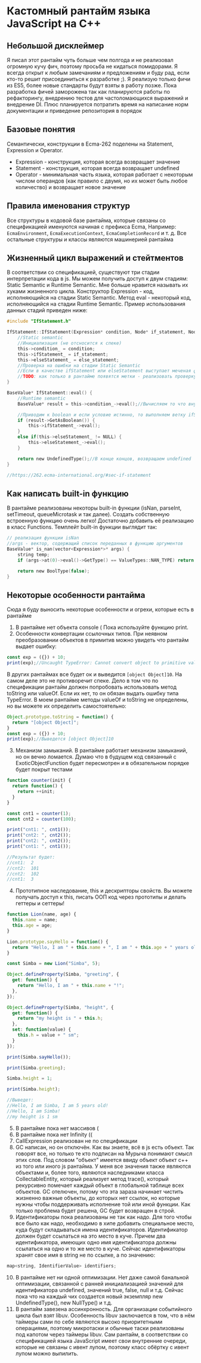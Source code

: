# Кастомный рантайм языка JavaScript на C++

## Небольшой дисклеймер

Я писал этот рантайм чуть больше чем полгода и не реализовал огромную кучу фич, поэтому просьба не кидаться помидорами. Я всегда открыт к любым замечаниям и предложениям и буду рад, если кто-то решит присоединиться к разработке ;). Я реализую только фичи из ES5, более новые стандарты будут взяты в работу позже.
Пока разработка фичей заморожена так как планируются работы по рефакторингу, внедрению тестов для частоломающихся выражений и внедрение DI. Плюс планируется потратить время на написание норм документации и приведение репозитория в порядок

## Базовые понятия

Семантически, конструкции в Ecma-262 поделены на Statement, Expression и Operator.

- Expression - конструкция, которая всегда возвращает значение
- Statement - конструкция, которая всегда возвращает undefined
- Operator - минимальная часть языка, которая работает с некоторым числом операндов (как правило с двумя, но их может быть любое количество) и возвращает новое значение

## Правила именования структур

Все структуры в кодовой базе рантайма, которые связаны со спецификацией именуются начиная с префикса Ecma, Например: ```EcmaEnvironment```, ```EcmaExecutionContext```, ```EcmaCompletionRecord``` и т. д. Все остальные структуры и классы являются машинерией рантайма

## Жизненный цикл выражений и стейтментов
В соответствии со спецификацией, существуют три стадии интерпретации кода в js. Мы можем получить доступ к двум стадиям: Static Semantic и Runtime Semantic. Мне больше нравится называть их хуками жизненного цикла.
Конструктор Expression - код, исполняющийся на стадии Static Semantic. Метод eval - некоторый код, исполняющийся на стадии Runtime Semantic.
Пример использования данных стадий приведен ниже:

```c
#include "IfStatement.h"

IfStatement::IfStatement(Expression* condition, Node* if_statement, Node* else_statement) {
	//Static semantic
	//Инициализация (не отсносится к спеке)
	this->condition_ = condition;
	this->ifStatement_ = if_statement;
	this->elseStatement_ = else_statement;
	//Проверка на ошибки на стадии Static Semantic
	//Если в качестве ifStatement или elseStatement выступает меченая функция FunctionDeclaration, то в не строгом режиме будет ошибка типа SyntaxError
	//TODO: как только в рантайме появятся метки - реализовать проверку на этой стадии
}

BaseValue* IfStatement::eval() {
	//Runtime semantic
	BaseValue* result = this->condition_->eval();//Вычисляем то что внутри условия

	//Приводим к boolean и если условие истинно, то выполняем ветку ifStatement. Иначе - выполняем elseStatement
	if (result->GetAsBoolean()) {
		this->ifStatement_->eval();
	}
	else if(this->elseStatement_ != NULL) {
		this->elseStatement_->eval();
	}

	return new UndefinedType();//В конце концов, возвращаем undefined
}

//https://262.ecma-international.org/#sec-if-statement
```

## Как написать built-in функцию
В рантайме реализованы некоторы built-in функции (isNan, parseInt, setTimeout, queueMicrotask и так далее). Создать собственную встроенную функцию очень легко! Достаточно добавить её реализацию в класс Functions. Темплейт built-in функции выглядит так:
```c
// реализация функции isNan
//args - вектор, содержащий список переданных в функцию аргументов
BaseValue* is_nan(vector<Expression*>* args) {
	string temp;
	if (args->at(0)->eval()->GetType() == ValueTypes::NAN_TYPE) return new BoolType(true);

	return new BoolType(false);
}
```

## Некоторые особенности рантайма
Сюда я буду выносить некоторые особенности и огрехи, которые есть в рантайме

1. В рантайме нет объекта console ( Пока используйте функцию print.
2. Особенности конвертации ссылочных типов.
При неявном преобразовании объектов в примитив можно увидеть что рантайм выдает ошибку:
```js
const exp = ({}) + 10;
print(exp);//Uncaught TypeError: Cannot convert object to primitive value
```

В других рантаймах все будет ок и выведится ```[object Object]10```. На самом деле это не противоречит спеке. Дело в том что по спецификации рантайм должен попробовать использовать метод toString или valueOf. Если их нет, то он обязан выдать ошибку типа TypeError. В моем рантайме методы valueOf и toString не определены, но вы можете их определить самостоятельно:
```js
Object.prototype.toString = function() {
  return "[object Object]";
}
const exp = ({}) + 10;
print(exp);//Выведется [object Object]10
```
3. Механизм замыканий.
В рантайме работает механизм замыканий, но он вечно ломается. Думаю что в будущем код связанный с ExoticObjectFunction будет пересмотрен и в обязательном порядке будет покрыт тестами
```js
function counter(init) {
  return function() {
    return ++init;
  }
}

const cnt1 = counter(1);
const cnt2 = counter(100);

print("cnt1: ", cnt1());
print("cnt2: ", cnt2());
print("cnt2: ", cnt2());
print("cnt1: ", cnt1());

//Результат будет:
//cnt1:  2
//cnt2:  101
//cnt2:  102
//cnt1:  3
```
4. Прототипное наследование, this и дескрипторы свойств.
Вы можете получать доступ к this, писать ООП код через прототипы и делать геттеры и сеттеры!
```js
function Lion(name, age) {
  this.name = name;
  this.age = age;
}

Lion.prototype.sayHello = function() {
  return "Hello, I am " + this.name + ", I am " + this.age + " years old!";
}

const Simba = new Lion("Simba", 5);

Object.defineProperty(Simba, "greeting", {
  get: function() {
    return "Hello, I am " + this.name + "!";
  },
});

Object.defineProperty(Simba, "height", {
  get: function() {
    return "my height is " + this.h;
  },
  set: function(value) {
    this.h = value + " sm";
  }
});

print(Simba.sayHello());

print(Simba.greeting);

Simba.height = 1;

print(Simba.height);

//Выведет:
//Hello, I am Simba, I am 5 years old!
//Hello, I am Simba!
//my height is 1 sm
```
5. В рантайме пока нет массивов (
6. В рантайме пока нет Infinity ((
7. CallExpression реализован не по спецификации
8. GC написан, но он отключён.
Как вы знаете, всё в js есть объект. Так говорят все, но только те кто подписан на Мурыча понимают смысл этих слов. Под словом "объект" имеется ввиду объект объект c++ из того или иного js рантайма. У меня все значения также являются объектами и, более того, являются наследниками класса CollectableEntity, который реализует метод trace(), который рекурсивно помечает каждый объект в глобальной таблице всех объектов.
GC отелючен, потому что эта зараза начинает чистить жизненно важные объекты, до которых нет ссылок, но которые нужны чтобы поддерживать исполнение той или иной функции. Как только проблема будет решена, GC будет возвращен в строй.
9. Идентификаторы пока реализованы не так как надо.
Для того чтобы все было как надо, необходимо в хипе добавить специальное место, куда будут складываться имена идентификаторов. Идентификатор должен будет ссылаться на это место в куче. Причем два идентификатора, имеющих одно имя идентификатора должны ссылаться на одно и то же место в куче. Сейчас идентификаторы хранят свое имя в string не по ссылке, а по значению:
```c
map<string, IdentifierValue> identifiers;
```
10. В рантайме нет ни одной оптимизации. Нет даже самой банальной оптимизации, связанной с ранней инициализацией значений для идентификатора undefined, значений true, false, null и т.д. Сейчас пока что на каждый чих создается новый экземпляр new UndefinedType(), new NullType() и т.д.
11. В рантайм завезена ассинхронность.
Для организации событийного цикла был взят libuv. Особенность libuv заключается в том, что в нём таймеры сами по себе являются высоко приоритетными операциями, поэтому микротаски и обычные таски реализованы под капотом через таймеры libuv. Сам рантайм, в соответствии со спецификацией языка JavaScript имеет свои внутренние очереди, которые не связаны с ивент лупом, поэтому класс обёртку с ивент лупом можно выпилить.
